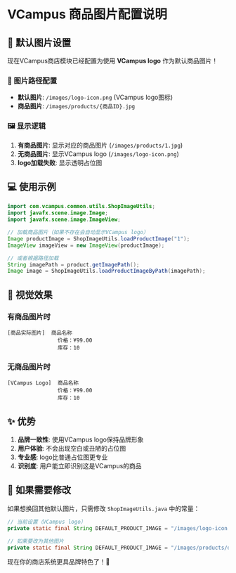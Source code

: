 # VCampus 商品图片配置说明

## 🎯 默认图片设置

现在VCampus商店模块已经配置为使用 **VCampus logo** 作为默认商品图片！

### 📁 图片路径配置
- **默认图片**: `/images/logo-icon.png` (VCampus logo图标)
- **商品图片**: `/images/products/{商品ID}.jpg`

### 🖼️ 显示逻辑
1. **有商品图片**: 显示对应的商品图片 (`/images/products/1.jpg`)
2. **无商品图片**: 显示VCampus logo (`/images/logo-icon.png`)
3. **logo加载失败**: 显示透明占位图

## 💻 使用示例

```java
import com.vcampus.common.utils.ShopImageUtils;
import javafx.scene.image.Image;
import javafx.scene.image.ImageView;

// 加载商品图片（如果不存在会自动显示VCampus logo）
Image productImage = ShopImageUtils.loadProductImage("1");
ImageView imageView = new ImageView(productImage);

// 或者根据路径加载
String imagePath = product.getImagePath();
Image image = ShopImageUtils.loadProductImageByPath(imagePath);
```

## 🎨 视觉效果

### 有商品图片时
```
[商品实际图片]  商品名称
                价格：¥99.00
                库存：10
```

### 无商品图片时
```
[VCampus Logo]  商品名称
                价格：¥99.00  
                库存：10
```

## ✨ 优势

1. **品牌一致性**: 使用VCampus logo保持品牌形象
2. **用户体验**: 不会出现空白或丑陋的占位图
3. **专业感**: logo比普通占位图更专业
4. **识别度**: 用户能立即识别这是VCampus的商品

## 🔧 如果需要修改

如果想换回其他默认图片，只需修改 `ShopImageUtils.java` 中的常量：

```java
// 当前设置（VCampus logo）
private static final String DEFAULT_PRODUCT_IMAGE = "/images/logo-icon.png";

// 如果要改为其他图片
private static final String DEFAULT_PRODUCT_IMAGE = "/images/products/default.jpg";
```

现在你的商店系统更具品牌特色了！🎉
